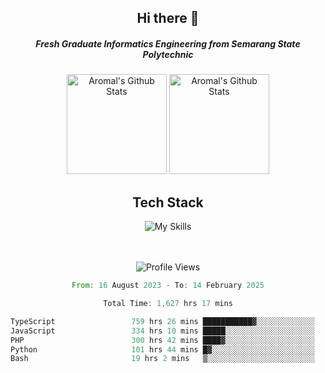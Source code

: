 <div align="center">
  <h2>Hi there 👋</h2>

  <h5>Fresh Graduate Informatics Engineering from Semarang State Polytechnic</h5>

  <img
    height="160"
    alt="Aromal's Github Stats"
    src="https://github-readme-stats.vercel.app/api?username=dafariski77&show_icons=true&theme=tokyonight&count_private=true"
  />
  <img
    alt="Aromal's Github Stats"
    height="160"
    src="https://github-readme-stats.vercel.app/api/top-langs/?username=dafariski77&layout=compact&theme=tokyonight"
  />

  <h2>Tech Stack</h2>
  
![My Skills](https://simpleskill.icons.workers.dev/svg?i=typescript,next.js,react,tailwindcss,shadcnui,reactquery,prisma,socketdotio,zod)

  <br /><br />
  <img src="https://komarev.com/ghpvc/?username=dafariski77&abbreviated=true" alt="Profile Views">
    
  <!--START_SECTION:waka-->

```rust
From: 16 August 2023 - To: 14 February 2025

Total Time: 1,627 hrs 17 mins

TypeScript                 759 hrs 26 mins ███████████▓░░░░░░░░░░░░░   46.23 %
JavaScript                 334 hrs 10 mins █████░░░░░░░░░░░░░░░░░░░░   20.34 %
PHP                        300 hrs 42 mins ████▓░░░░░░░░░░░░░░░░░░░░   18.30 %
Python                     101 hrs 44 mins █▓░░░░░░░░░░░░░░░░░░░░░░░   06.19 %
Bash                       19 hrs 2 mins   ▒░░░░░░░░░░░░░░░░░░░░░░░░   01.16 %
```

<!--END_SECTION:waka-->
</div>
